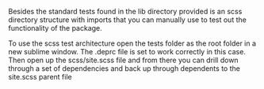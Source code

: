 Besides the standard tests found in the lib directory provided is an scss directory structure with imports that you can manually use to test out the functionality of the package.  

To use the scss test architecture open the tests folder as the root folder in a new sublime window.  The .deprc file is set to work correctly in this case.
Then open up the scss/site.scss file and from there you can drill down through a set of dependencies and back up through dependents to the site.scss parent file

